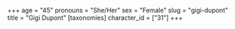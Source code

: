 +++
age = "45"
pronouns = "She/Her"
sex = "Female"
slug = "gigi-dupont"
title = "Gigi Dupont"
[taxonomies]
character_id = ["31"]
+++


